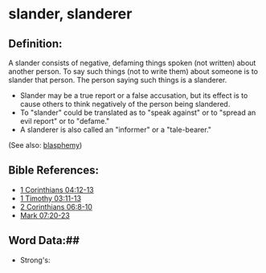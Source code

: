 # slander, slanderer #

## Definition: ##

A slander consists of  negative, defaming things spoken (not written) about another person. To say such things (not to write them) about someone is to slander that person. The person saying such things is a slanderer.

* Slander may be a true report or a false accusation, but its effect is to cause others to think negatively of the person being slandered.
* To  "slander" could be translated as to "speak against" or to "spread an evil report" or to "defame."
* A slanderer is also called an "informer" or a "tale-bearer."

(See also: [blasphemy](../kt/blasphemy.md))

## Bible References: ##

* [1 Corinthians 04:12-13](rc://en/tn/help/1co/04/12)
* [1 Timothy 03:11-13](rc://en/tn/help/1ti/03/11)
* [2 Corinthians 06:8-10](rc://en/tn/help/2co/06/08)
* [Mark 07:20-23](rc://en/tn/help/mrk/07/20)

## Word Data:##

* Strong's: 

